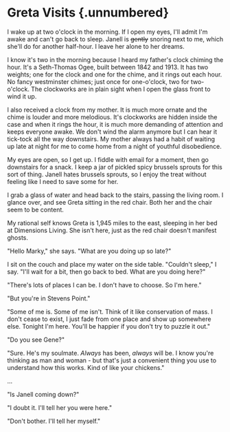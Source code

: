 # Greta Visits {.unnumbered}

I wake up at two o'clock in the morning. If I open my eyes, I'll admit I'm awake and can't go back to sleep. Janell is ~~gently~~ snoring next to me, which she'll do for another half-hour. I leave her alone to her dreams.

I know it's two in the morning because I heard my father's clock chiming the hour. It's a Seth-Thomas Ogee, built between 1842 and 1913. It has two weights; one for the clock and one for the chime, and it rings out each hour. No fancy westminster chimes; just once for one-o'clock, two for two-o'clock. The clockworks are in plain sight when I open the glass front to wind it up.

I also received a clock from my mother. It is much more ornate and the chime is louder and more melodious. It's clockworks are hidden inside the case and when it rings the hour, it is much more demanding of attention and keeps everyone awake. We don't wind the alarm anymore but I can hear it tick-tock all the way downstairs. My mother always had a habit of waiting up late at night for me to come home from a night of youthful disobedience.

My eyes are open, so I get up. I fiddle with email for a moment, then go downstairs for a snack. I keep a jar of pickled spicy brussels sprouts for this sort of thing. Janell hates brussels sprouts, so I enjoy the treat without feeling like I need to save some for her.

I grab a glass of water and head back to the stairs, passing the living room. I glance over, and see Greta sitting in the red chair. Both her and the chair seem to be content.

My rational self knows Greta is 1,945 miles to the east, sleeping in her bed at Dimensions Living. She isn't here, just as the red chair doesn't manifest ghosts.

"Hello Marky," she says. "What are you doing up so late?"

I sit on the couch and place my water on the side table. "Couldn't sleep," I say. "I'll wait for a bit, then go back to bed. What are you doing here?"

"There's lots of places I can be. I don't have to choose. So I'm here."

"But you're in Stevens Point."

"Some of me is. Some of me isn't. Think of it like conservation of mass. I don't cease to exist, I just fade from one place and show up somewhere else. Tonight I'm here. You'll be happier if you don't try to puzzle it out."

"Do you see Gene?"

"Sure. He's my soulmate. *Always* has been, *always* will be. I know you're thinking as man and woman - but that's just a convenient thing you use to understand how this works. Kind of like your chickens."

...

"Is Janell coming down?"

"I doubt it. I'll tell her you were here."

"Don't bother. I'll tell her myself."
